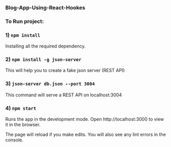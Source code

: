 
### Blog-App-Using-React-Hookes

### To Run project:

### 1) `npm install`

Installing all the required dependency.

### 2) `npm install -g json-server`

This will help you to create a fake json server (REST API)

### 3) `json-server db.json --port 3004`

This command will serve a REST API on localhost:3004

### 4) `npm start`

Runs the app in the development mode.
Open http://localhost:3000 to view it in the browser.

The page will reload if you make edits.
You will also see any lint errors in the console.






